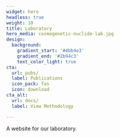 ```yaml
---
widget: hero
headless: true
weight: 10
title: Laboratory
hero_media: cosmogenetic-nuclide-lab.jpg
design:
  background:
    gradient_start: '#4bb4e3'
    gradient_end: '#2b94c3'
    text_color_light: true
cta:
  url: pubs/
  label: Publications
  icon_pack: fas
  icon: download
cta_alt:
  url: docs/
  label: View Methodology

---
```



A website for our laboratory.
